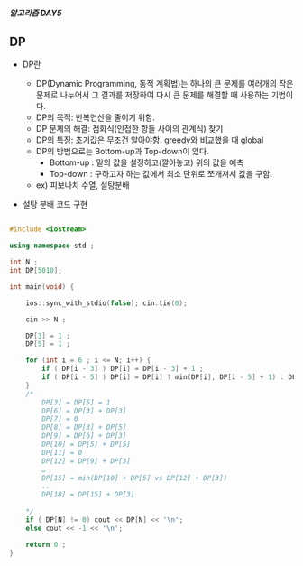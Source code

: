 ##### 알고리즘 DAY5

## DP

- DP란
  - DP(Dynamic Programming, 동적 계획법)는 하나의 큰 문제를 여러개의 작은 문제로 나누어서 그 결과를 저장하여 다시 큰 문제를 해결할 때 사용하는 기법이다. 
  - DP의 목적: 반복연산을 줄이기 위함.
  - DP 문제의 해결: 점화식(인접한 항들 사이의 관계식) 찾기
  - DP의 특징: 초기값은 무조건 알아야함.
             greedy와 비교했을 때 global
  - DP의 방법으로는 Bottom-up과 Top-down이 있다. 
    - Bottom-up : 밑의 값을 설정하고(깔아놓고) 위의 값을 예측
    - Top-down : 구하고자 하는 값에서 최소 단위로 쪼개져서 값을 구함.
  - ex) 피보나치 수열, 설탕분배


- 설탕 분배 코드 구현

```cpp

#include <iostream> 

using namespace std ;

int N ; 
int DP[5010]; 

int main(void) { 

    ios::sync_with_stdio(false); cin.tie(0); 

    cin >> N ; 

    DP[3] = 1 ; 
    DP[5] = 1 ; 

    for (int i = 6 ; i <= N; i++) {
        if ( DP[i - 3] ) DP[i] = DP[i - 3] + 1 ; 
        if ( DP[i - 5] ) DP[i] = DP[i] ? min(DP[i], DP[i - 5] + 1) : DP[i - 5] + 1 ; 
    }
    /*
        DP[3] = DP[5] = 1 
        DP[6] = DP[3] + DP[3] 
        DP[7] = 0 
        DP[8] = DP[3] + DP[5] 
        DP[9] = DP[6] + DP[3] 
        DP[10] = DP[5] + DP[5]
        DP[11] = 0 
        DP[12] = DP[9] + DP[3]  
        … 
        DP[15] = min(DP[10] + DP[5] vs DP[12] + DP[3]) 
        ..
        DP[18] = DP[15] + DP[3]  
         
    */ 
    if ( DP[N] != 0) cout << DP[N] << '\n'; 
    else cout << -1 << '\n'; 

    return 0 ; 
}

```